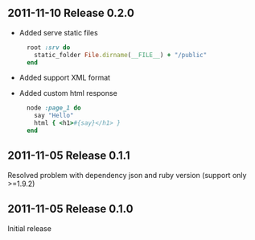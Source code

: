 2011-11-10 Release 0.2.0
---------------------------
- Added serve static files
    
  ```Ruby
    root :srv do
      static_folder File.dirname(__FILE__) + "/public"
    end
  ```

- Added support XML format
- Added custom html response  
  
  ```Ruby
    node :page_1 do
      say "Hello"
      html { <h1>#{say}</h1> }
    end
  ```

2011-11-05 Release 0.1.1
---------------------------
Resolved problem with dependency json and ruby version (support only >=1.9.2)

2011-11-05 Release 0.1.0
----------------------------
Initial release
